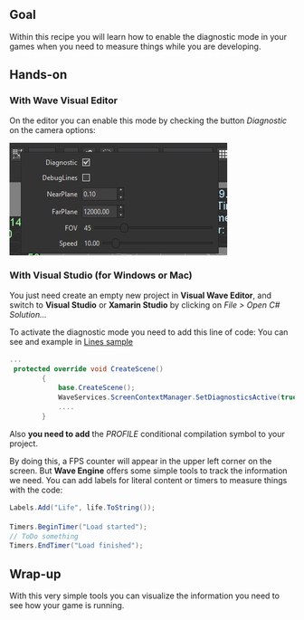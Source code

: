 
## Goal

Within this recipe you will learn how to enable the diagnostic mode in your games when you need to measure things while you are developing.

## Hands-on

### With Wave Visual Editor

On the editor you can enable this mode by checking the button *Diagnostic* on the camera options:

![](images/ActiveDiagnosticsMode/ActiveDiagnosticsMode.jpg)

### With Visual Studio (for Windows or Mac)

You just need create an empty new project in **Visual Wave Editor**, and switch to **Visual Studio** or **Xamarin Studio** by clicking on *File > Open C# Solution...*

To activate the diagnostic mode you need to add this line of code:
You can see and example in [Lines sample](https://github.com/WaveEngine/Samples/blob/b00057faf3fb92837011f29a8e13dccb51c7b7fd/Graphics2D/Lines/SharedSource/Main/MyScene.cs)

```C#
...
 protected override void CreateScene()
        {
            base.CreateScene();
            WaveServices.ScreenContextManager.SetDiagnosticsActive(true);
            ....
        }
```

Also **you need to add** the *PROFILE* conditional compilation symbol to your project.

By doing this, a FPS counter will appear in the upper left corner on the screen.
But **Wave Engine** offers some simple tools to track the information we need. You can add labels for literal content or timers to measure things with the code:

```C#
Labels.Add("Life", life.ToString());

Timers.BeginTimer("Load started");
// ToDo something
Timers.EndTimer("Load finished");
```

## Wrap-up

With this very simple tools you can visualize the information you need to see how your game is running.
